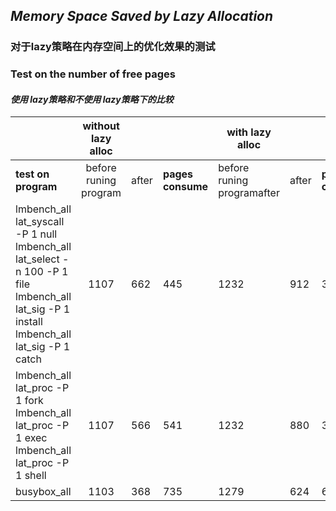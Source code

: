 ## _Memory Space Saved by Lazy Allocation_

### 对于lazy策略在内存空间上的优化效果的测试

### Test on the number of free pages

#### 	_使用 lazy策略和不使用 lazy策略下的比较_



|                                                              |  without lazy alloc   |       |                   | with lazy alloc            |       |                   | Compare     |
| ------------------------------------------------------------ | :-------------------: | ----- | ----------------- | -------------------------- | ----- | ----------------- | ----------- |
| __test on program__                                          | before runing program | after | __pages consume__ | before runing programafter | after | __pages consume__ | __improve__ |
| lmbench_all lat_syscall -P 1 null  lmbench_all lat_select -n 100 -P 1 file  lmbench_all lat_sig -P 1 install  lmbench_all lat_sig -P 1 catch |         1107          | 662   | 445               | 1232                       | 912   | 320               | 28.02%      |
| lmbench_all lat_proc -P 1 fork  lmbench_all lat_proc -P 1 exec  lmbench_all lat_proc -P 1 shell |         1107          | 566   | 541               | 1232                       | 880   | 352               | 34.94%      |
| busybox_all                                                  |         1103          | 368   | 735               | 1279                       | 624   | 655               | 10.88%      |